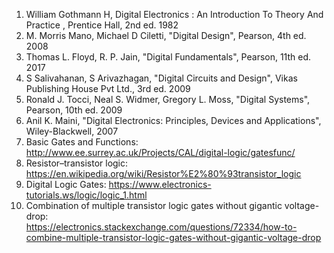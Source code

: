 1) William Gothmann H, Digital Electronics : An Introduction To Theory And Practice , Prentice Hall, 2nd ed. 1982<br>
2) M. Morris Mano, Michael D Ciletti, "Digital Design", Pearson, 4th ed. 2008<br>
3) Thomas L. Floyd, R. P. Jain, "Digital Fundamentals", Pearson, 11th ed. 2017<br>
4) S Salivahanan, S Arivazhagan, "Digital Circuits and Design", Vikas Publishing House Pvt Ltd., 3rd ed. 2009<br>
5) Ronald J. Tocci, Neal S. Widmer, Gregory L. Moss, "Digital Systems", Pearson, 10th ed. 2009<br>
6) Anil K. Maini, "Digital Electronics: Principles, Devices and Applications", Wiley-Blackwell, 2007<br>
7) Basic Gates and Functions: http://www.ee.surrey.ac.uk/Projects/CAL/digital-logic/gatesfunc/<br>
8) Resistor–transistor logic: https://en.wikipedia.org/wiki/Resistor%E2%80%93transistor_logic<br>
9) Digital Logic Gates: https://www.electronics-tutorials.ws/logic/logic_1.html<br>
10) Combination of multiple transistor logic gates without gigantic voltage-drop:<br>
https://electronics.stackexchange.com/questions/72334/how-to-combine-multiple-transistor-logic-gates-without-gigantic-voltage-drop<br>